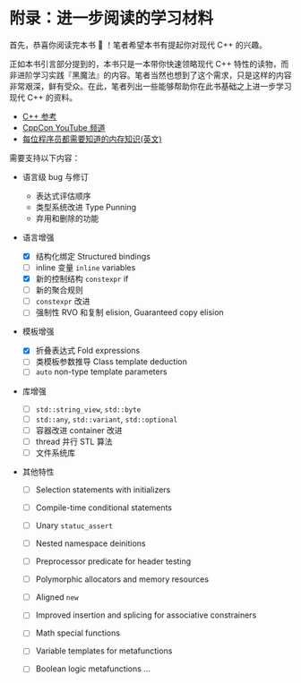 # 附录：进一步阅读的学习材料

首先，恭喜你阅读完本书 🎉 ！笔者希望本书有提起你对现代 C++ 的兴趣。

正如本书引言部分提到的，本书只是一本带你快速领略现代 C++ 特性的读物，而非进阶学习实践『黑魔法』的内容。笔者当然也想到了这个需求，只是这样的内容非常艰深，鲜有受众。在此，笔者列出一些能够帮助你在此书基础之上进一步学习现代 C++ 的资料。

- [C++ 参考](http://en.cppreference.com/w)
- [CppCon YouTube 频道](https://www.youtube.com/user/CppCon/videos)
- [每位程序员都需要知道的内存知识(英文)](https://people.freebsd.org/~lstewart/articles/cpumemory.pdf)



需要支持以下内容：

- 语言级 bug 与修订

  + 表达式评估顺序
  + 类型系统改进 Type Punning
  + 弃用和删除的功能

- 语言增强

  + [x] 结构化绑定 Structured bindings
  + [ ] inline 变量 `inline` variables
  + [x] 新的控制结构 `constexpr` if
  + [ ] 新的聚合规则
  + [ ] `constexpr` 改进
  + [ ] 强制性 RVO 和复制 elision, Guaranteed copy elision
- 模板增强
  + [x] 折叠表达式 Fold expressions
  + [ ] 类模板参数推导 Class template deduction
  + [ ] `auto` non-type template parameters
- 库增强
  + [ ] `std::string_view`, `std::byte`
  + [ ] `std::any`, `std::variant`, `std::optional`
  + [ ] 容器改进 container 改进
  + [ ] thread 并行 STL 算法
  + [ ] 文件系统库
- 其他特性
  + [ ] Selection statements with initializers
  + [ ] Compile-time conditional statements
  + [ ] Unary `statuc_assert`
  + [ ] Nested namespace deinitions
  + [ ] Preprocessor predicate for header testing
  + [ ] Polymorphic allocators and memory resources
  + [ ] Aligned `new`
  + [ ] Improved insertion and splicing for associative constrainers
  + [ ] Math special functions
  + [ ] Variable templates for metafunctions
  + [ ] Boolean logic metafunctions
...

